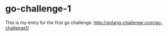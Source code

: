 # go-challenge-1

This is my entry for the first go challenge. http://golang-challenge.com/go-challenge1/
